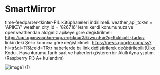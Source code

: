 # SmartMirror
time-feedparser-tkinter-PIL kütüphaneleri indirilmeli.
weather_api_token = 'APIKEY'
weather_city_id = '826716' kısmı kendi konumunuza ve openweather dan aldığınız apikeye göre değiştirilmeli.
https://api.openweathermap.org/data/2.5/weather?q=Eskişehir,turkey linkindeki Şehir konuma göre değiştirilmeli.
https://news.google.com/rss?hl=tr&gl=TR&ceid=TR:tr haberlerde bu link değiştirilerek değiştirilebilir(Ülke Kodu).
Hava durumu,Tarih saat ve haberleri gösteren bir Akıllı Ayna yaptım.(Raspberry Pi3 A+ kullandım).

![image1 (1)](https://user-images.githubusercontent.com/26454080/86534177-f58e9200-bede-11ea-89fb-4fe8dec5cbc5.png)
